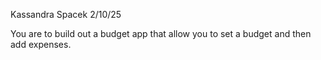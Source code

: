 Kassandra Spacek
2/10/25

You are to build out a budget app that allow you to set a budget and then add expenses.